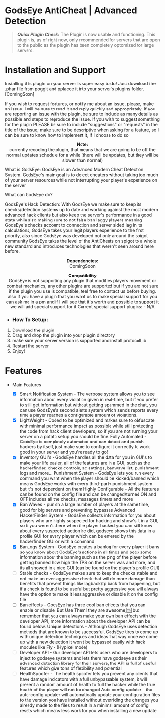 # GodsEye AntiCheat | Advanced Detection

> __*Quick Plugin Check:*__ The Plugin is now usable and functioning. This plugin is, as of right now, only recommended for servers that are open to the public as the plugin has been completely optomized for large servers.

# Installation and Support
Installing this plugin on your server is super easy to do! Just download the .phar file from poggit and pplacce it into your server's plugins folder. [ComingSoon]

If you wish to request features, or notify me about an issue, please, make an issue. I will be sure to read it and reply quickly and appropriately. If you are reporting an issue with the plugin, be sure to include as many details as possible and steps to reproduce the issue. If you wish to suggest something for the plugin PLEASE be sure to include "suggestions" or "requests" in the title of the issue; make sure to be descriptive when asking for a feature, so I can be sure to know how to implement it, if I choose to do so

<p align="center">
  <b>Note:</b><br>
currently recoding the plugin, that means that we are going to be off the normal updates schedule for a while (there will be updates, but they will be slower than normal)

What is GodsEye:
GodsEye is an Advanced Modern Cheat Detection System.
GodsEye's main goal is to detect cheaters without taking too much of your server resources while not interrupting your player's experience on the server

What can GodsEye do?

GodsEye's Hack Detection:
With GodsEye we make sure to keep its checks/detection systems up to date and working against the most modern advanced hack clients but also keep the server's performance in a good state while also making sure to not false ban laggy players meaning GodsEye's checks account to connection and server sided lag in its calculations, GodsEye takes your legit players experience to the first priority, also since GodsEye was developed not only around the spigot community GodsEye takes the level of the AntiCheats on spigot to a whole new standard and introduces technologies that weren't seen around here before.

<p align="center">
  <b>Dependencies:</b><br>
ComingSoon

<p align="center">
  <b>Compatibility</b><br>
GodsEye is not supporting any plugin that modifies players movement or combat mechanics, any other plugins are supported but if you are not sure if the plugin you use is compatible, feel free to contact us before buying. also if you have a plugin that you want us to make special support for you can ask me in a pm and if I will see that it's worth and possible to support it we will add special support for it
Current special support plugins:
- N/A

- <h3>How To Setup:</h3>
1. Download the plugin
2. Drag and drop the plugin into your plugin directory
3. make sure your server version is supported and install protocolLib
4. Restart the server
5. Enjoy!

  # Features
  - Main Features
  
    - [x] Smart Notification System - The verbose system allows you to see information about every violation given in real-time, but if you prefer to still get information but without getting spammed in the chat, you can use GodsEye's second alerts system which sends reports every time a player reaches a configurable amount of violations.
    - [x] LightWeight - Coded to be optimized and makes sure to obfuscate with minimal performance impact as possible while still protecting the code from hack client developers, so if you are not running your server on a potato setup you should be fine.
Fully Automated - GodsEye is completely automated and can detect and punish hackers by itself, just make sure to configure it correctly to work good in your server and you're ready to go!
    - [x] Inventory GUI's - GodsEye handles all the data for you in GUI's to make your life easier, all of the features are in a GUI, such as the hackerfinder, checks controls, ac settings, banwave list, punishment logs and more...
Punishment System - GodsEye lets you run every command you want when the player should be kicked/banned which means GodsEye works with every third-party punishment system but it's not dependent on them
Highly Configurable - All the features can be found on the config file and can be changed/turned ON and OFF includes all the checks, messages timers and more
    - [x] Ban Waves - punish a large number of players at the same time, good for big servers and preventing bypasses
Advanced HackerFinder System - GodsEye collects information for you about players who are highly suspected for hacking and show's it in a GUI, so if you weren't there when the player hacked you can still know about every suspected action he did, godseye shows this data in a profile GUI for every player which can be entered by the hackerfinder GUI or with a command
    - [x] BanLogs System - GodsEye creates a banlog for every player it bans so you know about GodsEye's actions in all times and sees some information about the banning such as the ping of the player before getting banned how high the TPS on the server was and more, and its all showed in a nice GUI (can be found on the player's profile GUI)
    - [ ] Stable checks - GodsEye makes sure to keep the checks stable and not make an over-aggressive check that will do more damage than benefits that prevent things like lagback/tp back from happening, but if a check is found to be useful but pretty aggressive you will always have the option to make it less aggressive or disable it on the config file
    - [ ] Ban effects - GodsEye has three cool ban effects that you can enable or disable, But Use Them! they are awesome,:cool: but remember that you can always make your own ban effects with the developer API, more information about the developer API can be found below.
Unique detections - Although GodsEye uses detection methods that are known to be successful, GodsEye tires to come up with unique detection techniques and ideas that way once we come up with a new detection it won't be bypassed easily with hack modules like Fly - (Hypixel mode)
    - [ ] Developer API - Our developer API lets users who are developers to inject to godseye systems and lets them have godseye as their advanced detection library for their servers, the API is full of useful features which give tons of flexibility and potential
    - [ ] HealthSpoofer - The health spoofer lets you prevent any clients that have damage indicators with a full unbypassable system, it will present a random amount of health to full the hacker while the true health of the player will not be changed
Auto config updater - the auto-config updater will automatically update your configuration files to the version you have installed without overriding the changes you already made to the files to result in a minimal amount of config resets which means less work for you when installing a new update
